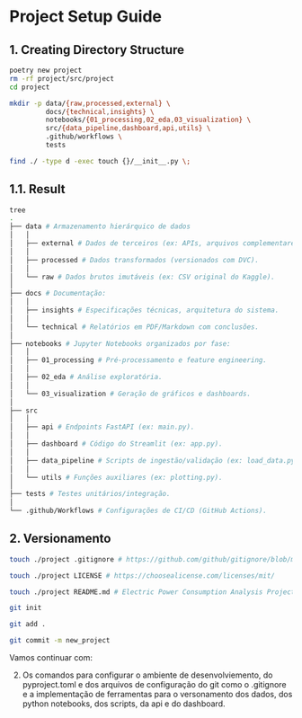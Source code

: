 # Project Setup Guide

## 1. Creating Directory Structure
```bash
poetry new project
rm -rf project/src/project
cd project

mkdir -p data/{raw,processed,external} \
         docs/{technical,insights} \
         notebooks/{01_processing,02_eda,03_visualization} \
         src/{data_pipeline,dashboard,api,utils} \
         .github/workflows \
         tests

find ./ -type d -exec touch {}/__init__.py \;


```
## 1.1. Result
```bash
tree
.
├── data # Armazenamento hierárquico de dados
│   │
│   ├── external # Dados de terceiros (ex: APIs, arquivos complementares).
│   │
│   ├── processed # Dados transformados (versionados com DVC).
│   │
│   └── raw # Dados brutos imutáveis (ex: CSV original do Kaggle).
│
├── docs # Documentação:
│   │
│   ├── insights # Especificações técnicas, arquitetura do sistema.
│   │
│   └── technical # Relatórios em PDF/Markdown com conclusões.
│   
├── notebooks # Jupyter Notebooks organizados por fase:
│   │
│   ├── 01_processing # Pré-processamento e feature engineering.
│   │
│   ├── 02_eda # Análise exploratória.
│   │
│   └── 03_visualization # Geração de gráficos e dashboards.
│
├── src
│   │
│   ├── api # Endpoints FastAPI (ex: main.py).
│   │
│   ├── dashboard # Código do Streamlit (ex: app.py).
│   │
│   ├── data_pipeline # Scripts de ingestão/validação (ex: load_data.py).
│   │
│   └── utils # Funções auxiliares (ex: plotting.py).
│
├── tests # Testes unitários/integração.
│
└── .github/Workflows # Configurações de CI/CD (GitHub Actions).
```

## 2. Versionamento

```bash
touch ./project .gitignore # https://github.com/github/gitignore/blob/main/Python.gitignore

touch ./project LICENSE # https://choosealicense.com/licenses/mit/

touch ./project README.md # Electric Power Consumption Analysis Project Overview

git init

git add .

git commit -m new_project
```












Vamos continuar com:

2. Os comandos para configurar o ambiente de desenvolviemento,  do pyproject.toml e dos arquivos de configuração do git como o .gitignore e a implementação de ferramentas para o versonamento dos dados, dos python notebooks, dos scripts, da api e do dashboard.